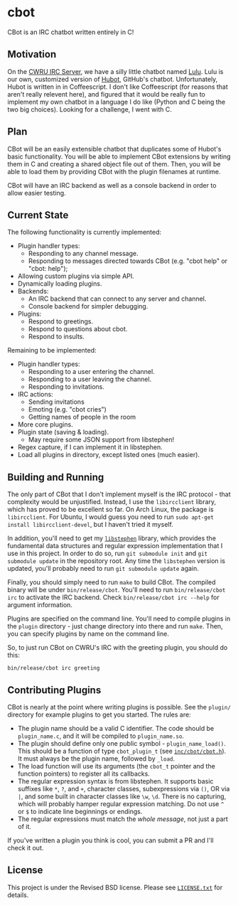 cbot
====

CBot is an IRC chatbot written entirely in C!


Motivation
----------

On the [CWRU IRC Server](http://irc.case.edu), we have a silly little chatbot
named [Lulu](https://github.com/cwruacm/lulu).  Lulu is our own, customized
version of [Hubot](https://hubot.github.com/), GitHub's chatbot.  Unfortunately,
Hubot is written in in Coffeescript.  I don't like Coffeescript (for reasons
that aren't really relevent here), and figured that it would be really fun to
implement my own chatbot in a language I do like (Python and C being the two big
choices).  Looking for a challenge, I went with C.


Plan
----

CBot will be an easily extensible chatbot that duplicates some of Hubot's basic
functionality.  You will be able to implement CBot extensions by writing them in
C and creating a shared object file out of them.  Then, you will be able to load
them by providing CBot with the plugin filenames at runtime.

CBot will have an IRC backend as well as a console backend in order to allow
easier testing.


Current State
-------------

The following functionality is currently implemented:

* Plugin handler types:
    * Responding to any channel message.
    * Responding to messages directed towards CBot (e.g. "cbot help" or "cbot:
      help");
* Allowing custom plugins via simple API.
* Dynamically loading plugins.
* Backends:
    * An IRC backend that can connect to any server and channel.
    * Console backend for simpler debugging.
* Plugins:
    * Respond to greetings.
    * Respond to questions about cbot.
    * Respond to insults.

Remaining to be implemented:

* Plugin handler types:
    * Responding to a user entering the channel.
    * Responding to a user leaving the channel.
    * Responding to invitations.
* IRC actions:
    * Sending invitations
    * Emoting (e.g. "cbot cries")
    * Getting names of people in the room
* More core plugins.
* Plugin state (saving & loading).
    * May require some JSON support from libstephen!
* Regex capture, if I can implement it in libstephen.
* Load all plugins in directory, except listed ones (much easier).


Building and Running
--------------------

The only part of CBot that I don't implement myself is the IRC protocol - that
complexity would be unjustified.  Instead, I use the `libircclient` library,
which has proved to be excellent so far.  On Arch Linux, the package is
`libircclient`.  For Ubuntu, I would guess you need to run `sudo apt-get install
libircclient-devel`, but I haven't tried it myself.

In addition, you'll need to get my
[`libstephen`](https://github.com/brenns10/libstephen) library, which provides
the fundamental data structures and regular expression implementation that I use
in this project.  In order to do so, run `git submodule init` and `git submodule
update` in the repository root.  Any time the `libstephen` version is updated,
you'll probably need to run `git submodule update` again.

Finally, you should simply need to run `make` to build CBot.  The compiled
binary will be under `bin/release/cbot`.  You'll need to run `bin/release/cbot
irc` to activate the IRC backend.  Check `bin/release/cbot irc --help` for
argument information.

Plugins are specified on the command line.  You'll need to compile plugins in
the `plugin` directory - just change directory into there and run `make`.
Then, you can specify plugins by name on the command line.

So, to just run CBot on CWRU's IRC with the greeting plugin, you should do this:

    bin/release/cbot irc greeting


Contributing Plugins
--------------------

CBot is nearly at the point where writing plugins is possible.  See the
`plugin/` directory for example plugins to get you started.  The rules are:

* The plugin name should be a valid C identifier.  The code should be
  `plugin_name.c`, and it will be compiled to `plugin_name.so`.
* The plugin should define only one public symbol - `plugin_name_load()`.  This
  should be a function of type `cbot_plugin_t` (see
  [`inc/cbot/cbot.h`](inc/cbot/cbot.h)).  It must always be the plugin name,
  followed by `_load`.
* The load function will use its arguments (the `cbot_t` pointer and the
  function pointers) to register all its callbacks.
* The regular expression syntax is from libstephen.  It supports basic suffixes
  like `*`, `?`, and `+`, character classes, subexpressions via `()`, OR via
  `|`, and some built in character classes like `\w`, `\d`.  There is no
  capturing, which will probably hamper regular expression matching.  Do not use
  `^` or `$` to indicate line beginnings or endings.
* The regular expressions must match the *whole message*, not just a part of it.

If you've written a plugin you think is cool, you can submit a PR and I'll check
it out.


License
-------

This project is under the Revised BSD license.  Please see
[`LICENSE.txt`](LICENSE.txt) for details.
